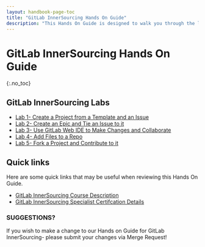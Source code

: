 ```yaml
---
layout: handbook-page-toc
title: "GitLab InnerSourcing Hands On Guide"
description: "This Hands On Guide is designed to walk you through the lab exercises used in the GitLab InnerSourcing course."
---
```

# GitLab InnerSourcing Hands On Guide
{:.no_toc}

## GitLab InnerSourcing Labs
* [Lab 1- Create a Project from a Template and an Issue](https://about.gitlab.com/handbook/customer-success/professional-services-engineering/education-services/innersourcinghandsonlab1.html)
* [Lab 2- Create an Epic and Tie an Issue to it](https://about.gitlab.com/handbook/customer-success/professional-services-engineering/education-services/innersourcinghandsonlab2.html)
* [Lab 3- Use GitLab Web IDE to Make Changes and Collaborate](https://about.gitlab.com/handbook/customer-success/professional-services-engineering/education-services/innersourcinghandsonlab3.html)
* [Lab 4- Add Files to a Repo](https://about.gitlab.com/handbook/customer-success/professional-services-engineering/education-services/innersourcinghandsonlab4.html)
* [Lab 5- Fork a Project and Contribute to it](https://about.gitlab.com/handbook/customer-success/professional-services-engineering/education-services/innersourcinghandsonlab5.html)

## Quick links

Here are some quick links that may be useful when reviewing this Hands On Guide.

* [GitLab InnerSourcing Course Description](https://about.gitlab.com/services/education/innersourcing-course/)
* [GitLab InnerSourcing Specialist Certifcation Details](https://about.gitlab.com/services/education/gitlab-innersourcing-specialist/)

### SUGGESTIONS?

If you wish to make a change to our Hands on Guide for GitLab InnerSourcing- please submit your changes via Merge Request!
